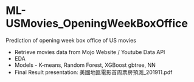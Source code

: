 # ML-USMovies_OpeningWeekBoxOffice
 Prediction of opening week box office of US movies
 * Retrieve movies data from Mojo Website / Youtube Data API 
 * EDA
 * Models - K-means, Random Forest, XGBoost gbtree, NN
 * Final Result presentation: 美國地區電影首周票房預測_201911.pdf
